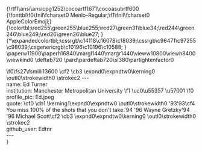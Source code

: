 {\rtf1\ansi\ansicpg1252\cocoartf1671\cocoasubrtf600
{\fonttbl\f0\fnil\fcharset0 Menlo-Regular;\f1\fnil\fcharset0 AppleColorEmoji;}
{\colortbl;\red255\green255\blue255;\red27\green31\blue34;\red244\green246\blue249;\red26\green26\blue27;
}
{\*\expandedcolortbl;;\cssrgb\c14118\c16078\c18039;\cssrgb\c96471\c97255\c98039;\csgenericrgb\c10196\c10196\c10588;
}
\paperw11900\paperh16840\margl1440\margr1440\vieww10800\viewh8400\viewkind0
\deftab720
\pard\pardeftab720\sl380\partightenfactor0

\f0\fs27\fsmilli13600 \cf2 \cb3 \expnd0\expndtw0\kerning0
\outl0\strokewidth0 \strokec2 ---\
name: Ed Turner\
institution: Manchester Metropolitan University 
\f1 \uc0\u55357 \u57001 
\f0 \
profile_pic: Ed.jpeg\
quote: \cf0 \cb1 \kerning1\expnd0\expndtw0 \outl0\strokewidth0 \'93\'93\cf4 You miss 100% of the shots that you don't take.\'94 \'96 Wayne Gretzky\'94 \'96 Michael Scott\cf2 \cb3 \expnd0\expndtw0\kerning0
\outl0\strokewidth0 \strokec2 \
github_user: Edtnr\
---\
}